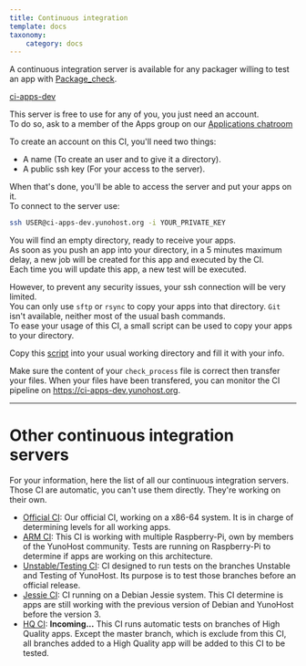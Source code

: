 ```yaml
---
title: Continuous integration
template: docs
taxonomy:
    category: docs
---
```


A continuous integration server is available for any packager willing to test an app with [Package_check](https://github.com/YunoHost/package_check).

<a class="btn btn-lg btn-default" href="https://ci-apps-dev.yunohost.org">ci-apps-dev</a>

This server is free to use for any of you, you just need an account.  
To do so, ask to a member of the Apps group on our [Applications chatroom](/chat_rooms)

To create an account on this CI, you'll need two things:
- A name (To create an user and to give it a directory).
- A public ssh key (For your access to the server).

When that's done, you'll be able to access the server and put your apps on it.  
To connect to the server use:
```bash
ssh USER@ci-apps-dev.yunohost.org -i YOUR_PRIVATE_KEY
```

You will find an empty directory, ready to receive your apps.  
As soon as you push an app into your directory, in a 5 minutes maximum delay, a new job will be created for this app and executed by the CI.  
Each time you will update this app, a new test will be executed.

However, to prevent any security issues, your ssh connection will be very limited.  
You can only use `sftp` or `rsync` to copy your apps into that directory. `Git` isn't available, neither most of the usual bash commands.  
To ease your usage of this CI, a small script can be used to copy your apps to your directory.

Copy this [script](https://raw.githubusercontent.com/YunoHost/CI_package_check/master/dev_CI/send_to_dev_ci.sh) into your usual working directory and fill it with your info.

Make sure the content of your `check_process` file is correct then transfer your files.
When your files have been transfered, you can monitor the CI pipeline on https://ci-apps-dev.yunohost.org.

---

# Other continuous integration servers

For your information, here the list of all our continuous integration servers.  
Those CI are automatic, you can't use them directly. They're working on their own.

- [Official CI](https://ci-apps.yunohost.org): Our official CI, working on a x86-64 system. It is in charge of determining levels for all working apps.
- [ARM CI](https://ci-apps-arm.yunohost.org): This CI is working with multiple Raspberry-Pi, own by members of the YunoHost community. Tests are running on Raspberry-Pi to determine if apps are working on this architecture.
- [Unstable/Testing CI](https://ci-apps-unstable.yunohost.org): CI designed to run tests on the branches Unstable and Testing of YunoHost. Its purpose is to test those branches before an official release.
- [Jessie CI](https://ci-stretch.nohost.me): CI running on a Debian Jessie system. This CI determine is apps are still working with the previous version of Debian and YunoHost before the version 3.
- [HQ CI](https://ci-apps-hq.yunohost.org): **Incoming...** This CI runs automatic tests on branches of High Quality apps. Except the master branch, which is exclude from this CI, all branches added to a High Quality app will be added to this CI to be tested.
